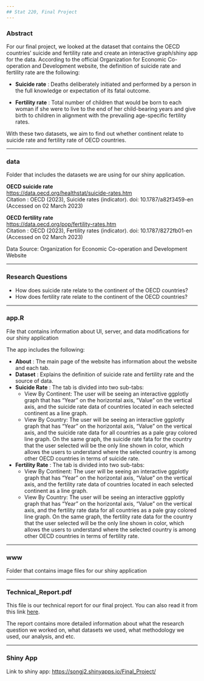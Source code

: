 ```yaml
---
## Stat 220, Final Project
---
```


### Abstract

For our final project, we looked at the dataset that contains the OECD countries’ suicide and fertility rate and create an interactive graph/shiny app for the data. According to the official Organization for Economic Co-operation and Development website, the definition of suicide rate and fertility rate are the following:

* **Suicide rate** : Deaths deliberately initiated and performed by a person in the full knowledge or expectation of its fatal outcome.

* **Fertility rate** : Total number of children that would be born to each woman if she were to live to the end of her child-bearing years and give birth to children in alignment with the prevailing age-specific fertility rates.

With these two datasets, we aim to find out whether continent relate to suicide rate and fertility rate of OECD countries.

_________________

### data

Folder that includes the datasets we are using for our shiny application.

**OECD suicide rate**\
https://data.oecd.org/healthstat/suicide-rates.htm \
Citation : OECD (2023), Suicide rates (indicator). doi: 10.1787/a82f3459-en (Accessed on 02 March 2023)

**OECD fertility rate**\
https://data.oecd.org/pop/fertility-rates.htm \
Citation : OECD (2023), Fertility rates (indicator). doi: 10.1787/8272fb01-en (Accessed on 02 March 2023)

Data Source: Organization for Economic Co-operation and Development Website

_________________

### Research Questions

* How does suicide rate relate to the continent of the OECD countries? 
* How does fertility rate relate to the continent of the OECD countries?
_________________

### app.R

File that contains information about UI, server, and data modifications for our shiny application

The app includes the following:
* **About** : The main page of the website has information about the website and each tab.
* **Dataset** : Explains the definition of suicide rate and fertility rate and the source of data.
* **Suicide Rate** : The tab is divided into two sub-tabs:
    * View By Continent: The user will be seeing an interactive ggplotly graph that has “Year” on the horizontal axis, “Value” on the vertical axis, and the suicide rate data of countries located in each selected continent as a line graph.
    * View By Country: The user will be seeing an interactive ggplotly graph that has “Year” on the horizontal axis, “Value” on the vertical axis, and the suicide rate data for all countries as a pale gray colored line graph. On the same graph, the suicide rate fata for the country that the user selected will be the only line shown in color, which allows the users to understand where the selected country is among other OECD countries in terms of suicide rate.
* **Fertility Rate** : The tab is divided into two sub-tabs:
    * View By Continent: The user will be seeing an interactive ggplotly graph that has “Year” on the horizontal axis, “Value” on the vertical axis, and the fertility rate data of countries located in each selected continent as a line graph. 
    * View By Country: The user will be seeing an interactive ggplotly graph that has “Year” on the horizontal axis, “Value” on the vertical axis, and the fertility rate data for all countries as a pale gray colored line graph. On the same graph, the fertility rate data for the country that the user selected will be the only line shown in color, which allows the users to understand where the selected country is among other OECD countries in terms of fertility rate.

_________________

### www

Folder that contains image files for our shiny application

_________________

### Technical_Report.pdf

This file is our technical report for our final project. You can also read it from this link [here](https://docs.google.com/document/d/1H2jt1A1q1-UBHWVctQkfk9-MkhEGuVqRSMnM4CW2KOg/edit?usp=sharing).

The report contains more detailed information about what the research question we worked on, what datasets we used, what methodology we used, our analysis, and etc. 
_________________

### Shiny App

Link to shiny app: https://songj2.shinyapps.io/Final_Project/

